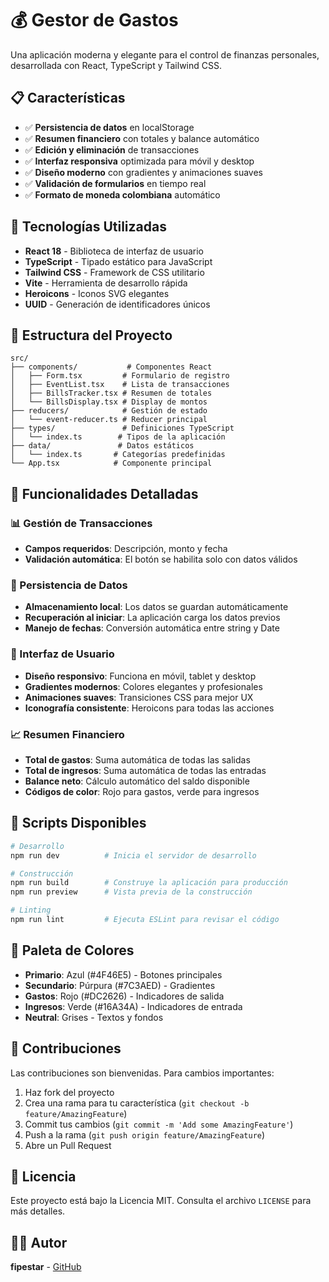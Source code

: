 # 💰 Gestor de Gastos

Una aplicación moderna y elegante para el control de finanzas personales, desarrollada con React, TypeScript y Tailwind CSS.

## 📋 Características

- ✅ **Persistencia de datos** en localStorage
- ✅ **Resumen financiero** con totales y balance automático
- ✅ **Edición y eliminación** de transacciones
- ✅ **Interfaz responsiva** optimizada para móvil y desktop
- ✅ **Diseño moderno** con gradientes y animaciones suaves
- ✅ **Validación de formularios** en tiempo real
- ✅ **Formato de moneda colombiana** automático

## 🚀 Tecnologías Utilizadas

- **React 18** - Biblioteca de interfaz de usuario
- **TypeScript** - Tipado estático para JavaScript
- **Tailwind CSS** - Framework de CSS utilitario
- **Vite** - Herramienta de desarrollo rápida
- **Heroicons** - Iconos SVG elegantes
- **UUID** - Generación de identificadores únicos


## 📁 Estructura del Proyecto

```
src/
├── components/           # Componentes React
│   ├── Form.tsx         # Formulario de registro
│   ├── EventList.tsx    # Lista de transacciones
│   ├── BillsTracker.tsx # Resumen de totales
│   └── BillsDisplay.tsx # Display de montos
├── reducers/            # Gestión de estado
│   └── event-reducer.ts # Reducer principal
├── types/               # Definiciones TypeScript
│   └── index.ts        # Tipos de la aplicación
├── data/               # Datos estáticos
│   └── index.ts       # Categorías predefinidas
└── App.tsx            # Componente principal
```

## 🎯 Funcionalidades Detalladas

### 📊 Gestión de Transacciones
- **Campos requeridos**: Descripción, monto y fecha
- **Validación automática**: El botón se habilita solo con datos válidos

### 💾 Persistencia de Datos
- **Almacenamiento local**: Los datos se guardan automáticamente
- **Recuperación al iniciar**: La aplicación carga los datos previos
- **Manejo de fechas**: Conversión automática entre string y Date

### 🎨 Interfaz de Usuario
- **Diseño responsivo**: Funciona en móvil, tablet y desktop
- **Gradientes modernos**: Colores elegantes y profesionales
- **Animaciones suaves**: Transiciones CSS para mejor UX
- **Iconografía consistente**: Heroicons para todas las acciones

### 📈 Resumen Financiero
- **Total de gastos**: Suma automática de todas las salidas
- **Total de ingresos**: Suma automática de todas las entradas  
- **Balance neto**: Cálculo automático del saldo disponible
- **Códigos de color**: Rojo para gastos, verde para ingresos

## 🔧 Scripts Disponibles

```bash
# Desarrollo
npm run dev          # Inicia el servidor de desarrollo

# Construcción
npm run build        # Construye la aplicación para producción
npm run preview      # Vista previa de la construcción

# Linting
npm run lint         # Ejecuta ESLint para revisar el código

```

## 🎨 Paleta de Colores

- **Primario**: Azul (#4F46E5) - Botones principales
- **Secundario**: Púrpura (#7C3AED) - Gradientes
- **Gastos**: Rojo (#DC2626) - Indicadores de salida
- **Ingresos**: Verde (#16A34A) - Indicadores de entrada
- **Neutral**: Grises - Textos y fondos

## 🤝 Contribuciones

Las contribuciones son bienvenidas. Para cambios importantes:

1. Haz fork del proyecto
2. Crea una rama para tu característica (`git checkout -b feature/AmazingFeature`)
3. Commit tus cambios (`git commit -m 'Add some AmazingFeature'`)
4. Push a la rama (`git push origin feature/AmazingFeature`)
5. Abre un Pull Request

## 📄 Licencia

Este proyecto está bajo la Licencia MIT. Consulta el archivo `LICENSE` para más detalles.

## 👨‍💻 Autor

**fipestar** - [GitHub](https://github.com/fipestar)
